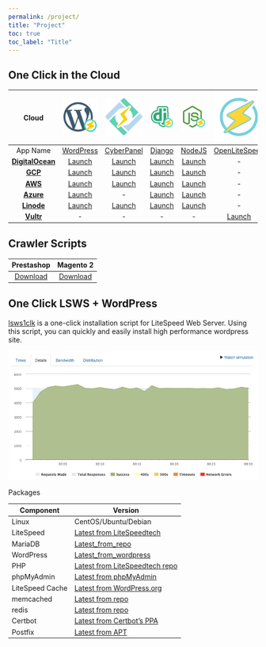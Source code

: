 ```yaml
---
permalink: /project/
title: "Project"
toc: true
toc_label: "Title"
---
```

## One Click in the Cloud

| Cloud  | <img src="/assets/images/wp_50.svg" width = "100"> | <img src="/assets/images/cyberpanel_50.svg" width = "100"> | <img src="/assets/images/django_50.svg" width = "100"> | <img src="/assets/images/nodejs_50.svg" width = "100"> | <img src="/assets/images/openlitespeed-icon.png" width = "100">|
| :-------------: | :-------------: | :-------------: | :-------------: | :-------------: | :-------------: |
|App Name|[WordPress](https://docs.litespeedtech.com/cloud/wordpress/)|[CyberPanel](https://docs.litespeedtech.com/cloud/cyberpanel/)|[ Django ](https://docs.litespeedtech.com/cloud/django/)|[   NodeJS   ](https://docs.litespeedtech.com/cloud/nodejs/)|[OpenLiteSpeed](https://openlitespeed.org/) |
| [**DigitalOcean**](https://marketplace.digitalocean.com/category/blogs-and-forums)  | [Launch](https://cloud.digitalocean.com/droplets/new?image=openlitespeed-wp-18-04&utm_source=openlitespeed&utm_campaign=openlitespeed-wp)  | [Launch](https://cloud.digitalocean.com/droplets/new?image=cyberpanel-18-04&utm_source=cyberpanel&utm_campaign=cyberpanel) | [Launch](https://cloud.digitalocean.com/droplets/new?image=openlitespeed-django-18-04&utm_source=openlitespeed&utm_campaign=openlitespeed-django) | [Launch](https://cloud.digitalocean.com/droplets/new?image=openlitespeed-node-18-04&utm_source=openlitespeed&utm_campaign=openlitespeed-node) | - |
|[**GCP**](https://cloud.google.com/marketplace/)|[Launch](https://console.cloud.google.com/marketplace/details/gc-image-pub/openlitespeed-wordpress)| [Launch](https://console.cloud.google.com/marketplace/details/gc-image-pub/cyberpanel) | [Launch](https://console.cloud.google.com/marketplace/details/gc-image-pub/openlitespeed-django) | [Launch](https://console.cloud.google.com/marketplace/details/gc-image-pub/openlitespeed-nodejs) | - |
|[**AWS**](https://aws.amazon.com/marketplace/search/results?x=0&y=0&searchTerms=litespeed)|[Launch](https://aws.amazon.com/marketplace/pp/B07KSC2QQN)|[Launch](https://aws.amazon.com/marketplace/pp/B07MPZQ4PS)|[Launch](https://aws.amazon.com/marketplace/pp/B07MZ6VVRD)|[Launch](https://aws.amazon.com/marketplace/pp/B07MZ393TM)| - |
|[**Azure**](https://azuremarketplace.microsoft.com/en-us/marketplace/apps?search=litespeed)|[Launch](https://azuremarketplace.microsoft.com/en-us/marketplace/apps/litespeed_technologies.openlitespeed-wordpress)| - |[Launch](https://azuremarketplace.microsoft.com/en-us/marketplace/apps/litespeed_technologies.openlitespeed-django)|[Launch](https://azuremarketplace.microsoft.com/en-us/marketplace/apps/litespeed_technologies.openlitespeed-nodejs)| - |
|[**Linode**](https://www.linode.com/stackscripts/browse?ss_vendor=&ss_keyword=litespeed)|[Launch](https://cloud.linode.com/stackscripts/443929)|[Launch](https://cloud.linode.com/stackscripts/444976)|[Launch](https://cloud.linode.com/stackscripts/458602)|[Launch](https://cloud.linode.com/stackscripts/458633)| - |
|[**Vultr**](https://www.vultr.com/features/one-click-apps/)| - | - | - | - |[Launch](https://www.vultr.com/apps/openlitespeed)|


## Crawler Scripts

|Prestashop|Magento 2|
| :------: | :------: |
|[Download](https://www.litespeedtech.com/packages/prestashop/cachecrawler.sh)|[Download](https://www.litespeedtech.com/packages/litemage2.0/M2-crawler.sh)|

## One Click LSWS + WordPress
[lsws1clk](https://github.com/Code-Egg/lsws1clk) is a one-click installation script for LiteSpeed Web Server. Using this script, you can quickly and easily install high performance wordpress site. 

<img src="/assets/images/loader-3.png">

Packages

| Component | Version |
| -------- | -------- |
| Linux | CentOS/Ubuntu/Debian |
| LiteSpeed   | [Latest from LiteSpeedtech](https://www.litespeedtech.com/products/litespeed-web-server/download)     |
| MariaDB     | [Latest_from_repo](https://mariadb.com/kb/en/library/changes-improvements-in-mariadb-103/)     |
| WordPress   | [Latest_from_wordpress](https://wordpress.org/download/)     |
| PHP     | [Latest from LiteSpeedtech repo](http://rpms.litespeedtech.com/)     |
| phpMyAdmin| [Latest from phpMyAdmin](https://www.phpmyadmin.net/files/) |
| LiteSpeed Cache     | [Latest from WordPress.org](https://wordpress.org/plugins/litespeed-cache/)     |
| memcached     | [Latest from repo](https://memcached.org/about)     |
| redis     | [Latest from repo](https://redis.io/)     |
| Certbot     | [Latest from Certbot’s PPA](https://launchpad.net/~certbot/+archive/ubuntu/certbot)|
|Postfix|[Latest from APT](https://packages.ubuntu.com/bionic/postfix)|


